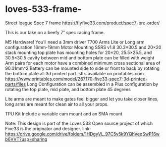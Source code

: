 # loves-533-frame-
Street league Spec 7 frame 
https://flyfive33.com/product/spec7-pre-order/

This is our take on a beefy 7″ spec racing frame.

M5 Hardware! You’ll need a 3mm driver
T700 Arms
Lite or Long arm configuration
16mm-19mm Motor Mounting
SSRS v1.8
30.3×30.5 and 20×20 stack mounting
top plate has mounting holes for 20×20, 25.5×25.5, and 30.5×30.5
cavity between mid and bottom plate can be filled with weight
Arm pairs for each motor have a combined minimum cross sectional area of 90.01mm^2
Battery can be mounted side to side or front to back by rotating the bottom plate
all 3d printed part .stl’s available on printables.com
https://www.printables.com/model/267170-five33-spec7-3d-printed-parts/files
Long Configuration can be assembled in a Plus configuration by rotating the top plate, mid plate, and bottom plate 45 degrees

Lite arms are meant to make gates feel bigger and let you take closer lines, long arms are meant for clean air to all your props.

TPU Kit Include a variable cam mount and an SMA mount

Note: This design is part of the Loves 533 Open source project of which Five33 is the originator and designer.
link: https://drive.google.com/drive/folders/1HDgyVL_97C5v5k9YQhVeqSwP16wb6VVT?usp=sharing
